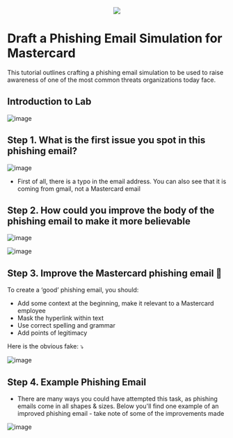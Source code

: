 <div align="center">
  <img src="https://github.com/user-attachments/assets/96c308d5-fe0f-4495-836d-7eef1b6010ee">
</div>




<h1>Draft a Phishing Email Simulation for Mastercard</h1>
This tutorial outlines crafting a phishing email simulation to be used to raise awareness of one of the most common threats organizations today face.  <br />



  
<h2>Introduction to Lab</h2>


![image](https://github.com/user-attachments/assets/957881e3-fcf0-4c1b-b5ad-355aa9ed2a72)



<h2>Step 1. What is the first issue you spot in this phishing email?</h2>



![image](https://github.com/user-attachments/assets/e9fb6a2f-e2ac-46a2-abe7-32662ff2a4bd)

- First of all, there is a typo in the email address. You can also see that it is coming from gmail, not a Mastercard email



  
<h2>Step 2. How could you improve the body of the phishing email to make it more believable</h2>

![image](https://github.com/user-attachments/assets/0a2d5545-90b4-4a9e-bea8-d874f0a22224)


![image](https://github.com/user-attachments/assets/57611d41-ab33-4d01-bad3-550e1f7a5058)


   <h2>Step 3. Improve the Mastercard phishing email 📧 </h2>
   
To create a ‘good’ phishing email, you should:

- Add some context at the beginning, make it relevant to a Mastercard employee
- Mask the hyperlink within text
- Use correct spelling and grammar
- Add points of legitimacy


Here is the obvious fake: ⤵️

![image](https://github.com/user-attachments/assets/09fac9cc-92ff-4034-8c08-d069d89ab080)






   
   <h2>Step 4. Example Phishing Email</h2>

   - There are many ways you could have attempted this task, as phishing emails come in all shapes & sizes. Below you'll find one example of an improved phishing email - take note of some of the improvements made

![image](https://github.com/user-attachments/assets/17fa6569-880f-47fe-ac9b-859940257a7d)

   
